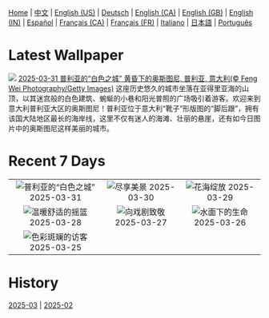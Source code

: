 [Home](../README.md) | [中文](zh-CN.md) | [English (US)](en-US.md) | [Deutsch](de-DE.md) | [English (CA)](en-CA.md) | [English (GB)](en-GB.md) | [English (IN)](en-IN.md) | [Español](es-ES.md) | [Français (CA)](fr-CA.md) | [Français (FR)](fr-FR.md) | [Italiano](it-IT.md) | [日本語](ja-JP.md) | [Português](pt-BR.md)

# Latest Wallpaper
![](https://www.bing.com/th?id=OHR.ItalyOstuni_ZH-CN8306220080_UHD.jpg)
[2025-03-31 普利亚的“白色之城” 黄昏下的奥斯图尼, 普利亚, 意大利(© Feng Wei Photography/Getty Images)](https://www.bing.com/th?id=OHR.ItalyOstuni_ZH-CN8306220080_UHD.jpg)
这座历史悠久的城市坐落在亚得里亚海的山顶，以其迷宫般的白色建筑、蜿蜒的小巷和阳光普照的广场吸引着游客。欢迎来到意大利普利亚大区的奥斯图尼！普利亚位于意大利“靴子”形版图的“脚后跟”，拥有该国大陆地区最长的海岸线，这里不仅有迷人的海滩、壮丽的悬崖，还有如今日图片中的奥斯图尼这样美丽的城市。

# Recent 7 Days
|  |  |  |
|:---:|:---:|:---:|
| ![](https://www.bing.com/th?id=OHR.ItalyOstuni_ZH-CN8306220080_400x240.jpg "普利亚的“白色之城”") 2025-03-31 | ![](https://www.bing.com/th?id=OHR.SydneyHarbour_ZH-CN8119451632_400x240.jpg "尽享美景") 2025-03-30 | ![](https://www.bing.com/th?id=OHR.CarrizoBloom_ZH-CN7967467357_400x240.jpg "花海绽放") 2025-03-29 |
| ![](https://www.bing.com/th?id=OHR.NestingMonarch_ZH-CN7848166951_400x240.jpg "温暖舒适的摇篮") 2025-03-28 | ![](https://www.bing.com/th?id=OHR.OdeonAthens_ZH-CN6085881625_400x240.jpg "向戏剧致敬") 2025-03-27 | ![](https://www.bing.com/th?id=OHR.CrystalManatee_ZH-CN7547286414_400x240.jpg "水面下的生命") 2025-03-26 |
| ![](https://www.bing.com/th?id=OHR.GoldfinchSunflower_ZH-CN7276848190_400x240.jpg "色彩斑斓的访客") 2025-03-25 |  |  |

# History
[2025-03](../archives/wallpaper/zh-CN/w_2025_03.md) | [2025-02](../archives/wallpaper/zh-CN/w_2025_02.md)
